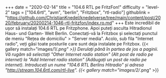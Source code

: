 +++
date = "2020-02-14"
title = "104.6 RTL pe FritzFon!"
difficulty = "level-2"
tags = ["104.6rtl", "avm", "berlin", "Fritzbox", "rtl-radio"]
githublink = "https://github.com/ChristianKnedel/knedelverse/tree/main/content/post/2020/february/20200214-1046-rtl-fritzfon/index.ro.md"
+++
Este incredibil de ușor să instalați 104.6 RTL pe Fritzphone. Apoi puteți asculta Hitradionul Haus- und Garten- Weit Berlin. Conectați-vă la Fritzbox și selectați punctul de meniu "Rețea de domiciliu" > "Server media". Acolo, sub fila "Internet radio", veți găsi toate posturile care sunt deja instalate pe Fritzbox.
{{< gallery match="images/1/*.png" >}}
Derulați până în partea de jos a paginii. Vă rugăm să selectați "Other Internet radio station" (Alt post de radio pe internet) la "Add Internet radio station" (Adăugați un post de radio pe internet). Introduceți un nume "104.6 RTL Berlins Hitradio" și adresa "http://stream.104.6rtl.com/rtl-live".
{{< gallery match="images/2/*.png" >}}
